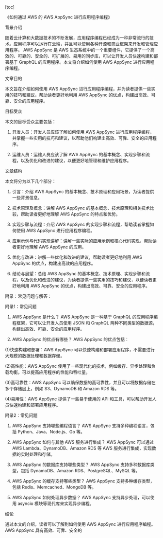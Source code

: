 
[toc]                    
                
                
《如何通过 AWS 的 AWS AppSync 进行应用程序编程》

背景介绍

随着云计算和大数据技术的不断发展，应用程序编程已经成为一种非常流行的技术。应用程序可以运行在云端，并且可以使用各种开源和商业框架来开发和管理应用程序。 AWS AppSync 是 AWS 生态系统中的一个重要组件，它提供了一个高效的、可靠的、安全的、可扩展的、易用的同步库，可以让开发人员快速构建和部署基于 GraphQL 的应用程序。本文将介绍如何使用 AWS AppSync 进行应用程序编程。

文章目的

本文旨在介绍如何使用 AWS AppSync 进行应用程序编程，并为读者提供一些实用的技巧和建议，帮助读者更好地利用 AWS AppSync 的优点，构建出高效、可靠、安全的应用程序。

目标受众

本文的目标受众主要包括：

1. 开发人员：开发人员应该了解如何使用 AWS AppSync 进行应用程序编程，并掌握一些实用的技巧和建议，以帮助他们构建出高效、可靠、安全的应用程序。

2. 运维人员：运维人员应该了解 AWS AppSync 的基本概念、实现步骤和流程，以及优化和改进的建议，以便更好地管理和维护应用程序。

文章结构

本文将分为以下几个部分：

1. 引言：介绍 AWS AppSync 的基本概念、技术原理和应用场景，为读者提供一些背景信息。

2. 技术原理及概念：讲解 AWS AppSync 的基本概念、技术原理和相关技术比较，帮助读者更好地理解 AWS AppSync 的特点和优势。

3. 实现步骤与流程：介绍 AWS AppSync 的实现步骤和流程，帮助读者掌握如何使用 AWS AppSync 进行应用程序编程。

4. 应用示例与代码实现讲解：讲解一些实际的应用示例和核心代码实现，帮助读者更好地理解 AWS AppSync 的应用。

5. 优化与改进：讲解一些优化和改进的建议，帮助读者更好地利用 AWS AppSync 的优点，构建出高效的应用程序。

6. 结论与展望：总结 AWS AppSync 的基本概念、技术原理、实现步骤和流程，以及优化和改进的建议，为读者提供一些实用的技巧和建议，以便读者更好地利用 AWS AppSync 的优点，构建出高效、可靠、安全的应用程序。

附录：常见问题与解答：

附录1：常见问题

1. AWS AppSync 是什么？
AWS AppSync 是一种基于 GraphQL 的应用程序编程框架，它可以让开发人员使用 JSON 和 GraphQL 两种不同类型的数据源，构建出高效、可靠、安全的应用程序。

2. AWS AppSync 的优点有哪些？
AWS AppSync 的优点包括：

(1)快速构建和部署：AWS AppSync 可以快速构建和部署应用程序，不需要进行大规模的数据处理和数据存储。

(2)高性能：AWS AppSync 使用了一些现代化的技术，例如缓存、异步处理和负载均衡，可以提高应用程序的性能和吞吐量。

(3)高可靠性：AWS AppSync 可以确保数据的高可靠性，并且可以将数据存储在多个存储层上，例如 S3、DynamoDB 和 Amazon RDS 等。

(4)易用性：AWS AppSync 提供了一些易于使用的 API 和工具，可以帮助开发人员快速构建和部署应用程序。

附录2：常见问题

1. AWS AppSync 支持哪些编程语言？
AWS AppSync 支持多种编程语言，包括 Python、Java、Node.js、Go 等。

2. AWS AppSync 如何与其他 AWS 服务进行集成？
AWS AppSync 可以通过 AWS Lambda、DynamoDB、Amazon RDS 等 AWS 服务进行集成，实现数据的实时处理和存储。

3. AWS AppSync 的数据库支持哪些类型？
AWS AppSync 支持多种数据库类型，包括 DynamoDB、Amazon RDS、PostgreSQL、MySQL 等。

4. AWS AppSync 的缓存支持哪些类型？
AWS AppSync 支持多种缓存类型，包括 Redis、Memcached、MongoDB 等。

5. AWS AppSync 如何处理异步数据？
AWS AppSync 支持异步处理，可以使用 asyncio 模块等现代库来实现异步编程。

结论

通过本文的介绍，读者可以了解到如何使用 AWS AppSync 进行应用程序编程。AWS AppSync 具有高效、可靠、安全的

